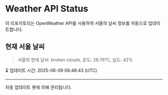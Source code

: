 
# Weather API Status

이 리포지토리는 OpenWeather API를 사용하여 서울의 날씨 정보를 자동으로 업데이트합니다.

## 현재 서울 날씨
> 서울의 현재 날씨: broken clouds, 온도: 28.76°C, 습도: 42%

⏳ 업데이트 시간: 2025-06-09 06:48:43 (UTC)

---
자동 업데이트 봇에 의해 관리됩니다.

